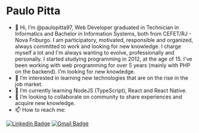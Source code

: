 # Paulo Pitta

- 👋 Hi, I’m @paulopitta97, Web Developer graduated in Technician in Informatics and Bachelor in Information Systems, both from CEFET/RJ - Nova Friburgo. I am participatory, motivated, responsible and organized, always committed to work and looking for new knowledge. I charge myself a lot and I'm always wanting to evolve, professionally and personally. I started studying programming in 2012, at the age of 15. I've been working with web programming for over 5 years (mainly with PHP on the backend). I'm looking for new knowledge.
- 👀 I’m interested in learning new technologies that are on the rise in the job market.
- 🌱 I’m currently learning NodeJS (TypeScript), React and React Native.
- 💞️ I’m looking to collaborate on community to share experiences and acquire new knowledge.
- 📫 How to reach me:

[![Linkedin Badge](https://img.shields.io/badge/-Paulo%20Pitta-0A66C2?style=flat-square&logo=Linkedin&logoColor=white&link=https://www.linkedin.com/in/paulopitta97/)](https://www.linkedin.com/in/paulopitta97/) 
[![Gmail Badge](https://img.shields.io/badge/-paulopitta97@gmail.com-CD3C30?style=flat-square&logo=Gmail&logoColor=white&link=mailto:paulopitta97@gmail.com)](mailto:paulopitta97@gmail.com)

<!---
paulopitta97/paulopitta97 is a ✨ special ✨ repository because its `README.md` (this file) appears on your GitHub profile.
You can click the Preview link to take a look at your changes.
--->
